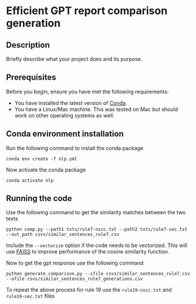 # Efficient GPT report comparison generation

## Description

Briefly describe what your project does and its purpose.

## Prerequisites

Before you begin, ensure you have met the following requirements:
- You have installed the latest version of [Conda](https://docs.conda.io/projects/conda/en/latest/user-guide/install/).
- You have a Linux/Mac machine. This was tested on Mac but should work on other operating systems as well.

## Conda environment installation


Run the following command to install the conda package 

    conda env create -f nlp.yml

Now activate the conda package
    
    conda activate nlp

## Running the code

Use the following command to get the similarity matches between the two texts

    python comp.py --path1 txts/rule7-nscc.txt --path2 txts/rule7-sec.txt --out_path csvs/similar_sentences_rule7.csv 

Include the `--vectorize` option if the code needs to be vectorized. This will use [FAISS](https://github.com/facebookresearch/faiss/) to improve performance of the cosine similarity function.

Now to get the gpt response use the following command

    python generate_comparison.py --ifile csvs/similar_sentences_rule7.csv --ofile csvs/similar_sentences_rule7_generations.csv

To repeat the above process for rule 19 use the `rule19-nscc.txt` and `rule19-sec.txt` files

